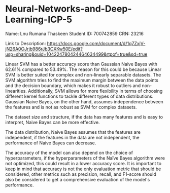 # Neural-Networks-and-Deep-Learning-ICP-5

Name: Lnu Rumana Thaskeen 
Student ID: 700742859
CRN: 23216

Link to Description: https://docs.google.com/document/d/1q7ZxjV-jN26A0OJrjb986rJb3CXKw50E/edit?usp=sharing&ouid=104224780424464634499&rtpof=true&sd=true

Linear SVM has a better accuracy score than Gaussian Naive Bayes with 62.61% compared to 53.49%. The reason for this could be because Linear SVM is better suited for complex and non-linearly separable datasets. The SVM algorithm tries to find the maximum margin between the data points and the decision boundary, which makes it robust to outliers and non-linearities. Additionally, SVM allows for more flexibility in terms of choosing different kernel functions to tackle different types of data distributions. Gaussian Naive Bayes, on the other hand, assumes independence between the features and is not as robust as SVM for complex datasets.

The dataset size and structure, if the data has many features and is easy to interpret, Naive Bayes can be more effective.

The data distribution, Naive Bayes assumes that the features are independent, if the features in the data are not independent, the performance of Naive Bayes can decrease.

The accuracy of the model can also depend on the choice of hyperparameters, if the hyperparameters of the Naïve Bayes algorithm were not optimized, this could result in a lower accuracy score.
It is important to keep in mind that accuracy is not the only evaluation metric that should be considered, other metrics such as precision, recall, and F1-score should also be considered to get a comprehensive evaluation of the model's performance.
